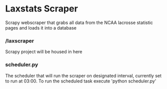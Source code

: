 # Laxstats Scraper

Scrapy webscraper that grabs all data from the NCAA lacrosse statistic pages and loads
it into a database

### /laxscraper

Scrapy project will be housed in here

### scheduler.py

The scheduler that will run the scraper on designated interval, currently set to run
at 03:00. To run the scheduled task execute 'python scheduler.py'
